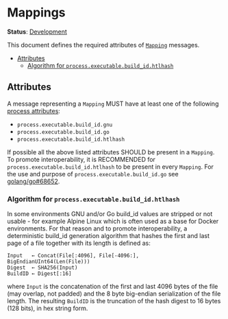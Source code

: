 # Mappings

**Status**: [Development](../document-status.md)

This document defines the required attributes of [`Mapping`](../../oteps/profiles/0239-profiles-data-model.md#message-mapping) messages.

<!-- toc -->

- [Attributes](#attributes)
  * [Algorithm for `process.executable.build_id.htlhash`](#algorithm-for-processexecutablebuild_idhtlhash)

<!-- tocstop -->

## Attributes

A message representing a `Mapping` MUST have at least one of the following
[process attributes](https://opentelemetry.io/docs/specs/semconv/registry/attributes/process/#process-attributes):

- `process.executable.build_id.gnu`
- `process.executable.build_id.go`
- `process.executable.build_id.htlhash`

If possible all the above listed attributes SHOULD be present in a `Mapping`. To promote interoperability, it is RECOMMENDED for `process.executable.build_id.htlhash` to be present in every `Mapping`. For the use and purpose of `process.executable.build_id.go` see [golang/go#68652](https://github.com/golang/go/issues/68652#issuecomment-2274452424).

### Algorithm for `process.executable.build_id.htlhash`

In some environments GNU and/or Go build_id values are stripped or not usable - for example Alpine
Linux which is often used as a base for Docker environments. For that reason and to promote interoperability, a deterministic build_id generation algorithm that hashes the first and last page of a file together with its length is defined as:

```
Input   ← Concat(File[:4096], File[-4096:], BigEndianUInt64(Len(File)))
Digest  ← SHA256(Input)
BuildID ← Digest[:16]
```

where `Input` is the concatenation of the first and last 4096 bytes of the file (may overlap, not padded) and the 8 byte big-endian serialization of the file length. The resulting `BuildID` is the truncation of the hash digest to 16 bytes (128 bits), in hex string form.
